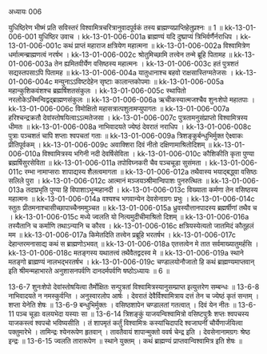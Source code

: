अध्यायः 006

युधिष्ठिरेण भीष्मं प्रति सविस्तरं विश्वामित्रचरित्रानुवादपूर्वकं तस्य ब्राह्मण्यप्राप्तिहेतुप्रश्नः ॥ 1 ॥
kk-13-01-006-001	युधिष्ठिर उवाच ।
kk-13-01-006-001a	ब्राह्मण्यं यदि दुष्प्राप्यं त्रिभिर्वर्णैर्नराधिप ।
kk-13-01-006-001c	कथं प्राप्तं महाराज क्षत्रियेण महात्मना ॥
kk-13-01-006-002a	विश्वामित्रेण धर्मात्मन्ब्राह्मणत्वं नरर्षभ ।
kk-13-01-006-002c	श्रोतुमिच्छामि तत्त्वेन तन्मे ब्रूहि पितामह ॥
kk-13-01-006-003a	तेन ह्यमितवीर्येण वसिष्ठस्य महात्मनः ।
kk-13-01-006-003c	हतं पुत्रशतं सद्यस्तपसाऽपि पितामह ॥
kk-13-01-006-004a	यातुधानाश्च बहवो राक्षसास्तिग्मतेजसः ।
kk-13-01-006-004c	मन्युनाऽऽविष्टदेहेन सृष्टाः कालान्तकोपमाः ॥
kk-13-01-006-005a	महान्कुशिकवंशश्च ब्रह्मर्षिशतसंकुलः ।
kk-13-01-006-005c	स्थापितो नरलोकेऽस्मिन्विद्वद्ब्राह्मणसंकुलः ॥
kk-13-01-006-006a	ऋचीकस्यात्मजश्चैव शुनःशेपो महातपाः ।
kk-13-01-006-006c	विमोक्षितो महासत्रात्पशुतामप्युपागतः ॥
kk-13-01-006-007a	हरिश्चन्द्रक्रतौ देवांस्तोषयित्वाऽऽत्मतेजसा ।
kk-13-01-006-007c	पुत्रतामनुसंप्राप्तो विश्वामित्रस्य धीमतः ॥
kk-13-01-006-008a	नाभिवादयते ज्येष्ठं देवरातं नराधिप ।
kk-13-01-006-008c	पुत्राः पञ्चशतं चापि शप्ताः श्वपचतां गताः ॥
kk-13-01-006-009a	त्रिशङ्कुर्बन्धुभिर्मुक्त ऐक्ष्वाकः प्रीतिपूर्वकम् ।
kk-13-01-006-009c	अवाक्शिरा दिवं नीतो दक्षिणामाश्रितोदिशम् ॥
kk-13-01-006-010a	विश्वामित्रस्य भगिनी नदी देवर्षिसेविता ।
kk-13-01-006-010c	कौशिकीति कृता पुण्या ब्रह्मर्षिसुरसेविता ॥
kk-13-01-006-011a	तपोविघ्नकरी चैव पञ्चचूडा सुसंमता ।
kk-13-01-006-011c	रम्भा नामाप्सराः शापाद्यस्य शैलत्वमागता ॥
kk-13-01-006-012a	तथैवास्य भयाद्बद्ध्वा वसिष्ठः सलिले पुरा ।
kk-13-01-006-012c	आत्मानं मञ्जयञ्श्रीमान्विपाशः पुनरुत्थितः ॥
kk-13-01-006-013a	तदाप्रभृति पुण्या हि विपाशाऽभून्महानदी ।
kk-13-01-006-013c	विख्याता कर्मणा तेन वसिष्ठस्य महात्मनः ॥
kk-13-01-006-014a	वश्यश्च भगवान्येन देवसेनाग्रगः प्रभुः ।
kk-13-01-006-014c	स्तुतः प्रीतमनाश्चासीच्छापाच्चैनममुञ्चत ॥
kk-13-01-006-015a	ध्रुवस्यौत्तानपादस्य ब्रह्मर्षीणां तथैव च ।
kk-13-01-006-015c	मध्ये ज्वलति यो नित्यमुदीचीमाश्रितो दिशम् ॥
kk-13-01-006-016a	तस्यैतानि च कर्माणि तथाऽन्यानि च कौरव ।
kk-13-01-006-016c	क्षत्रियस्येत्यतो जातमिदं कौतूहलं मम ॥
kk-13-01-006-017a	किमेतदिति तत्त्वेन प्रब्रूहि भरतर्षभ ।
kk-13-01-006-017c	देहान्तरमनासाद्य कथं स ब्राह्मणोऽभवत् ॥
kk-13-01-006-018a	एतत्तत्वेन मे तात सर्वमाख्यातुमर्हसि ।
kk-13-01-006-018c	मतङ्गस्य यथातत्त्वं तथैवैतद्वदस्व मे ॥
kk-13-01-006-019a	स्थाने मतङ्गो ब्राह्मण्यं नालभद्भरतर्षभ ।
kk-13-01-006-019c	चण्डालयोनौजातो हि कथं ब्राह्मण्यमाप्तवान् 	
इति श्रीमन्महाभारते अनुशासनपर्वणि दानदर्मपर्वणि षष्ठोऽध्यायः ॥ 6 ॥

13-6-7 शुनःशेपो देवांस्तोषयित्वा तैर्मोक्षितः सन्पुत्रतां विश्वामित्रस्यानुसम्प्राप्त इत्युत्तरेण सम्बन्धः ॥ 13-6-8 नाभिवादयते न नमस्कुर्वन्ति । अनुस्वारलोप आर्षः । देवरातं देवैर्विश्वामित्राय दत्तं तेन च ज्येष्ठं कृतं सन्तम् । शप्ता येनेति शेषः ॥ 13-6-9 बन्धुभिर्मुक्तः । वसिष्ठशापेन चण्डालतां गतत्वात् । दिवं येन नीतः ॥ 13-6-11 पञ्च चूडाः वलयभेदा यस्याः सा ॥ 13-6-14 त्रिशङ्कुं याजयन्विश्वामित्रो वसिष्टपुत्रैः शप्तः श्वपचस्य याजकस्त्वं श्वपचो भविष्यसीति । तं शापमृतं कर्तुं विश्वामित्रः कस्यांचिदापदि श्वजाघनीं चौर्येणार्जयित्वा पक्तुमारेभे । तामिन्द्रः श्येनरूपेण हृतवान् । तावतैवायं शापान्मुक्तो ववर्ष चेन्द्र इति । देवसेनानामग्रगः श्रेष्ठ इन्द्रः ॥ 13-6-15 ज्वलति तारारूपेण ॥ स्थाने युक्तम् । कथं ब्राह्मण्यं प्राप्तवान्विश्वामित्र इति शेषः ॥
